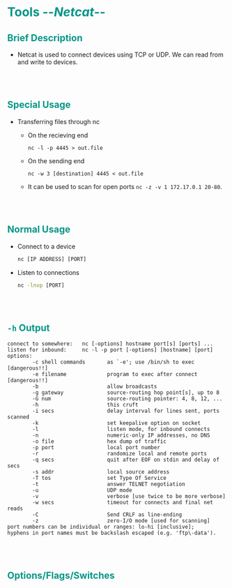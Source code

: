 # <span style="color:#009688">Tools --*Netcat*--</span> 

## <span style="color:#009688"> Brief Description  

* Netcat is used to connect devices using TCP or UDP. We can read from and write to devices.

<br/><br/>

## <span style="color:#009688">Special Usage  

* Transferring files through nc  

  * On the recieving end  
    ```console
    nc -l -p 4445 > out.file
    ```  

  * On the sending end  
    ```console
    nc -w 3 [destination] 4445 < out.file
    ```  


  * It can be used to scan for open ports `nc -z -v 1 172.17.0.1 20-80`.   

<br/><br/>

## <span style="color:#009688">Normal Usage  

* Connect to a device  
  ```cmd
  nc [IP ADDRESS] [PORT]
  ```

* Listen to connections  

  ```cmd
  nc -lnvp [PORT]
  ```


<br/><br/>

## <span style="color:#009688">`-h` Output  
  ```
  connect to somewhere:   nc [-options] hostname port[s] [ports] ... 
  listen for inbound:     nc -l -p port [-options] [hostname] [port]
  options:
          -c shell commands       as `-e'; use /bin/sh to exec [dangerous!!]
          -e filename             program to exec after connect [dangerous!!]
          -b                      allow broadcasts
          -g gateway              source-routing hop point[s], up to 8
          -G num                  source-routing pointer: 4, 8, 12, ...
          -h                      this cruft
          -i secs                 delay interval for lines sent, ports scanned
          -k                      set keepalive option on socket
          -l                      listen mode, for inbound connects
          -n                      numeric-only IP addresses, no DNS
          -o file                 hex dump of traffic
          -p port                 local port number
          -r                      randomize local and remote ports
          -q secs                 quit after EOF on stdin and delay of secs
          -s addr                 local source address
          -T tos                  set Type Of Service
          -t                      answer TELNET negotiation
          -u                      UDP mode
          -v                      verbose [use twice to be more verbose]
          -w secs                 timeout for connects and final net reads
          -C                      Send CRLF as line-ending
          -z                      zero-I/O mode [used for scanning]
  port numbers can be individual or ranges: lo-hi [inclusive];
  hyphens in port names must be backslash escaped (e.g. 'ftp\-data').
  ```

<br/><br/>

## <span style="color:#009688">Options/Flags/Switches  

<br/><br/>



    